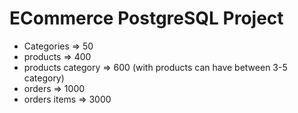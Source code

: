 # ECommerce PostgreSQL Project
- Categories => 50
- products => 400
- products category => 600 (with products can have between 3-5 category)
- orders => 1000
- orders items => 3000